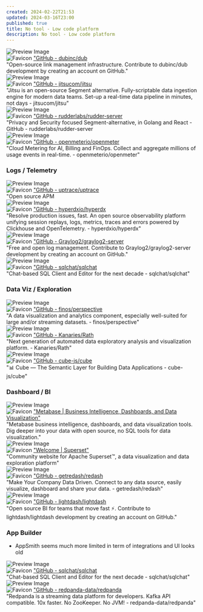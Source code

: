 ```yaml
---
created: 2024-02-22T21:53
updated: 2024-03-16T23:00
published: true
title: No tool - Low code platform
description: No tool - Low code platform
---
```



<div class="link-preview">
  <div class="link-image">
    <img src="https" alt="Preview Image">
  </div>
  <div class="link-details">
    <div class="link-title">
      <img src="https" alt="Favicon" class="favicon">
      <a href="https" target="_blank">"GitHub - dubinc/dub</a>
    </div>
    <div class="link-description">"Open-source link management infrastructure. Contribute to dubinc/dub development by creating an account on GitHub."</div>
  </div>
</div>




<div class="link-preview">
  <div class="link-image">
    <img src="https" alt="Preview Image">
  </div>
  <div class="link-details">
    <div class="link-title">
      <img src="https" alt="Favicon" class="favicon">
      <a href="https" target="_blank">"GitHub - jitsucom/jitsu</a>
    </div>
    <div class="link-description">"Jitsu is an open-source Segment alternative. Fully-scriptable data ingestion engine for modern data teams. Set-up a real-time data pipeline in minutes, not days - jitsucom/jitsu"</div>
  </div>
</div>



<div class="link-preview">
  <div class="link-image">
    <img src="https" alt="Preview Image">
  </div>
  <div class="link-details">
    <div class="link-title">
      <img src="https" alt="Favicon" class="favicon">
      <a href="https" target="_blank">"GitHub - rudderlabs/rudder-server</a>
    </div>
    <div class="link-description">"Privacy and Security focused Segment-alternative, in Golang and React   - GitHub - rudderlabs/rudder-server</div>
  </div>
</div>




<div class="link-preview">
  <div class="link-image">
    <img src="https" alt="Preview Image">
  </div>
  <div class="link-details">
    <div class="link-title">
      <img src="https" alt="Favicon" class="favicon">
      <a href="https" target="_blank">"GitHub - openmeterio/openmeter</a>
    </div>
    <div class="link-description">"Cloud Metering for AI, Billing and FinOps. Collect and aggregate millions of usage events in real-time. - openmeterio/openmeter"</div>
  </div>
</div>


### Logs / Telemetry


<div class="link-preview">
  <div class="link-image">
    <img src="https" alt="Preview Image">
  </div>
  <div class="link-details">
    <div class="link-title">
      <img src="https" alt="Favicon" class="favicon">
      <a href="https" target="_blank">"GitHub - uptrace/uptrace</a>
    </div>
    <div class="link-description">"Open source APM</div>
  </div>
</div>



<div class="link-preview">
  <div class="link-image">
    <img src="https" alt="Preview Image">
  </div>
  <div class="link-details">
    <div class="link-title">
      <img src="https" alt="Favicon" class="favicon">
      <a href="https" target="_blank">"GitHub - hyperdxio/hyperdx</a>
    </div>
    <div class="link-description">"Resolve production issues, fast. An open source observability platform unifying session replays, logs, metrics, traces and errors powered by Clickhouse and OpenTelemetry. - hyperdxio/hyperdx"</div>
  </div>
</div>




<div class="link-preview">
  <div class="link-image">
    <img src="https" alt="Preview Image">
  </div>
  <div class="link-details">
    <div class="link-title">
      <img src="https" alt="Favicon" class="favicon">
      <a href="https" target="_blank">"GitHub - Graylog2/graylog2-server</a>
    </div>
    <div class="link-description">"Free and open log management. Contribute to Graylog2/graylog2-server development by creating an account on GitHub."</div>
  </div>
</div>




<div class="link-preview">
  <div class="link-image">
    <img src="https" alt="Preview Image">
  </div>
  <div class="link-details">
    <div class="link-title">
      <img src="https" alt="Favicon" class="favicon">
      <a href="https" target="_blank">"GitHub - sqlchat/sqlchat</a>
    </div>
    <div class="link-description">"Chat-based SQL Client and Editor for the next decade - sqlchat/sqlchat"</div>
  </div>
</div>



### Data Viz / Exploration


<div class="link-preview">
  <div class="link-image">
    <img src="https" alt="Preview Image">
  </div>
  <div class="link-details">
    <div class="link-title">
      <img src="https" alt="Favicon" class="favicon">
      <a href="https" target="_blank">"GitHub - finos/perspective</a>
    </div>
    <div class="link-description">"A data visualization and analytics component, especially well-suited for large and/or streaming datasets. - finos/perspective"</div>
  </div>
</div>



<div class="link-preview">
  <div class="link-image">
    <img src="https" alt="Preview Image">
  </div>
  <div class="link-details">
    <div class="link-title">
      <img src="https" alt="Favicon" class="favicon">
      <a href="https" target="_blank">"GitHub - Kanaries/Rath</a>
    </div>
    <div class="link-description">"Next generation of automated data exploratory analysis and visualization platform. - Kanaries/Rath"</div>
  </div>
</div>




<div class="link-preview">
  <div class="link-image">
    <img src="https" alt="Preview Image">
  </div>
  <div class="link-details">
    <div class="link-title">
      <img src="https" alt="Favicon" class="favicon">
      <a href="https" target="_blank">"GitHub - cube-js/cube</a>
    </div>
    <div class="link-description">"📊  Cube — The Semantic Layer for Building Data Applications - cube-js/cube"</div>
  </div>
</div>


### Dashboard / BI


<div class="link-preview">
  <div class="link-image">
    <img src="https" alt="Preview Image">
  </div>
  <div class="link-details">
    <div class="link-title">
      <img src="undefined" alt="Favicon" class="favicon">
      <a href="https" target="_blank">"Metabase | Business Intelligence, Dashboards, and Data Visualization"</a>
    </div>
    <div class="link-description">"Metabase business intelligence, dashboards, and data visualization tools. Dig deeper into your data with open source, no SQL tools for data visualization."</div>
  </div>
</div>



<div class="link-preview">
  <div class="link-image">
    <img src="undefined" alt="Preview Image">
  </div>
  <div class="link-details">
    <div class="link-title">
      <img src="https" alt="Favicon" class="favicon">
      <a href="https" target="_blank">"Welcome | Superset"</a>
    </div>
    <div class="link-description">"Community website for Apache Superset™, a data visualization and data exploration platform"</div>
  </div>
</div>




<div class="link-preview">
  <div class="link-image">
    <img src="https" alt="Preview Image">
  </div>
  <div class="link-details">
    <div class="link-title">
      <img src="https" alt="Favicon" class="favicon">
      <a href="https" target="_blank">"GitHub - getredash/redash</a>
    </div>
    <div class="link-description">"Make Your Company Data Driven. Connect to any data source, easily visualize, dashboard and share your data. - getredash/redash"</div>
  </div>
</div>




<div class="link-preview">
  <div class="link-image">
    <img src="https" alt="Preview Image">
  </div>
  <div class="link-details">
    <div class="link-title">
      <img src="https" alt="Favicon" class="favicon">
      <a href="https" target="_blank">"GitHub - lightdash/lightdash</a>
    </div>
    <div class="link-description">"Open source BI for teams that move fast ⚡️. Contribute to lightdash/lightdash development by creating an account on GitHub."</div>
  </div>
</div>


### App Builder
- AppSmith seems much more limited in term of integrations and UI looks old




<div class="link-preview">
  <div class="link-image">
    <img src="https" alt="Preview Image">
  </div>
  <div class="link-details">
    <div class="link-title">
      <img src="https" alt="Favicon" class="favicon">
      <a href="https" target="_blank">"GitHub - sqlchat/sqlchat</a>
    </div>
    <div class="link-description">"Chat-based SQL Client and Editor for the next decade - sqlchat/sqlchat"</div>
  </div>
</div>





<div class="link-preview">
  <div class="link-image">
    <img src="https" alt="Preview Image">
  </div>
  <div class="link-details">
    <div class="link-title">
      <img src="https" alt="Favicon" class="favicon">
      <a href="https" target="_blank">"GitHub - redpanda-data/redpanda</a>
    </div>
    <div class="link-description">"Redpanda is a streaming data platform for developers. Kafka API compatible. 10x faster. No ZooKeeper. No JVM! - redpanda-data/redpanda"</div>
  </div>
</div>

